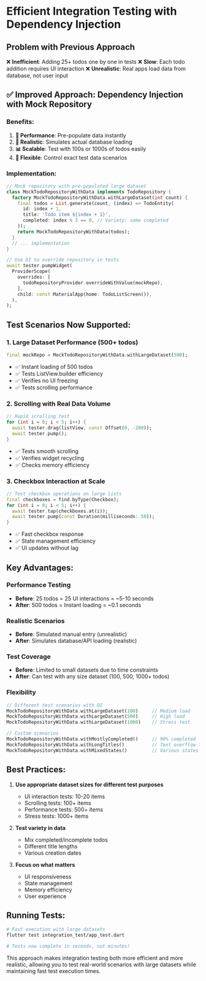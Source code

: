 # Efficient Integration Testing with Dependency Injection

## Problem with Previous Approach
❌ **Inefficient**: Adding 25+ todos one by one in tests
❌ **Slow**: Each todo addition requires UI interaction
❌ **Unrealistic**: Real apps load data from database, not user input

## ✅ **Improved Approach: Dependency Injection with Mock Repository**

### Benefits:
1. **🚀 Performance**: Pre-populate data instantly 
2. **🎯 Realistic**: Simulates actual database loading
3. **📊 Scalable**: Test with 100s or 1000s of todos easily
4. **🔧 Flexible**: Control exact test data scenarios

### Implementation:

```dart
// Mock repository with pre-populated large dataset
class MockTodoRepositoryWithData implements TodoRepository {
  factory MockTodoRepositoryWithData.withLargeDataset(int count) {
    final todos = List.generate(count, (index) => TodoEntity(
      id: index + 1,
      title: 'Todo item ${index + 1}',
      completed: index % 3 == 0, // Variety: some completed
    ));
    return MockTodoRepositoryWithData(todos);
  }
  // ... implementation
}

// Use DI to override repository in tests
await tester.pumpWidget(
  ProviderScope(
    overrides: [
      todoRepositoryProvider.overrideWithValue(mockRepo),
    ],
    child: const MaterialApp(home: TodoListScreen()),
  ),
);
```

## Test Scenarios Now Supported:

### 1. **Large Dataset Performance (500+ todos)**
```dart
final mockRepo = MockTodoRepositoryWithData.withLargeDataset(500);
```
- ✅ Instant loading of 500 todos
- ✅ Tests ListView.builder efficiency
- ✅ Verifies no UI freezing
- ✅ Tests scrolling performance

### 2. **Scrolling with Real Data Volume**
```dart
// Rapid scrolling test
for (int i = 0; i < 5; i++) {
  await tester.drag(listView, const Offset(0, -200));
  await tester.pump();
}
```
- ✅ Tests smooth scrolling
- ✅ Verifies widget recycling
- ✅ Checks memory efficiency

### 3. **Checkbox Interaction at Scale**
```dart
// Test checkbox operations on large lists
final checkboxes = find.byType(Checkbox);
for (int i = 0; i < 5; i++) {
  await tester.tap(checkboxes.at(i));
  await tester.pump(const Duration(milliseconds: 50));
}
```
- ✅ Fast checkbox response
- ✅ State management efficiency
- ✅ UI updates without lag

## Key Advantages:

### **Performance Testing**
- **Before**: 25 todos = 25 UI interactions = ~5-10 seconds
- **After**: 500 todos = Instant loading = ~0.1 seconds

### **Realistic Scenarios**
- **Before**: Simulated manual entry (unrealistic)
- **After**: Simulates database/API loading (realistic)

### **Test Coverage**
- **Before**: Limited to small datasets due to time constraints
- **After**: Can test with any size dataset (100, 500, 1000+ todos)

### **Flexibility**
```dart
// Different test scenarios with DI
MockTodoRepositoryWithData.withLargeDataset(100)     // Medium load
MockTodoRepositoryWithData.withLargeDataset(500)     // High load  
MockTodoRepositoryWithData.withLargeDataset(1000)    // Stress test

// Custom scenarios
MockTodoRepositoryWithData.withMostlyCompleted()     // 90% completed
MockTodoRepositoryWithData.withLongTitles()          // Text overflow tests
MockTodoRepositoryWithData.withMixedStates()         // Various states
```

## Best Practices:

1. **Use appropriate dataset sizes for different test purposes**
   - UI interaction tests: 10-20 items
   - Scrolling tests: 100+ items  
   - Performance tests: 500+ items
   - Stress tests: 1000+ items

2. **Test variety in data**
   - Mix completed/incomplete todos
   - Different title lengths
   - Various creation dates

3. **Focus on what matters**
   - UI responsiveness
   - State management
   - Memory efficiency
   - User experience

## Running Tests:

```bash
# Fast execution with large datasets
flutter test integration_test/app_test.dart

# Tests now complete in seconds, not minutes!
```

This approach makes integration testing both more efficient and more realistic, allowing you to test real-world scenarios with large datasets while maintaining fast test execution times.
